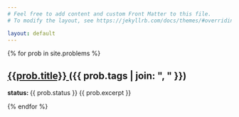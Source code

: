 ```yaml
---
# Feel free to add content and custom Front Matter to this file.
# To modify the layout, see https://jekyllrb.com/docs/themes/#overriding-theme-defaults

layout: default
---
```


{% for prob in site.problems %}
<h2>
<a href="{{ prob.url }}"> {{prob.title}} </a>  ({{ prob.tags | join: ", " }})
</h2>
<b>status: </b> {{ prob.status }}
{{ prob.excerpt }}

{% endfor %}
